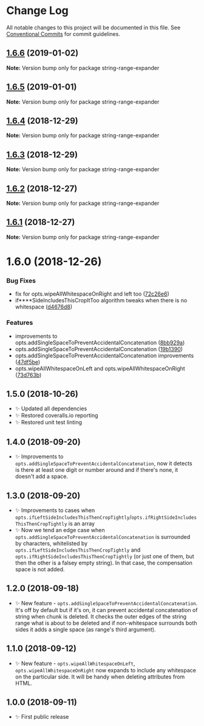 # Change Log

All notable changes to this project will be documented in this file.
See [Conventional Commits](https://conventionalcommits.org) for commit guidelines.

## [1.6.6](https://bitbucket.org/codsen/codsen/src/master/packages/string-range-expander/compare/string-range-expander@1.6.5...string-range-expander@1.6.6) (2019-01-02)

**Note:** Version bump only for package string-range-expander

## [1.6.5](https://bitbucket.org/codsen/codsen/src/master/packages/string-range-expander/compare/string-range-expander@1.6.4...string-range-expander@1.6.5) (2019-01-01)

**Note:** Version bump only for package string-range-expander

## [1.6.4](https://bitbucket.org/codsen/codsen/src/master/packages/string-range-expander/compare/string-range-expander@1.6.3...string-range-expander@1.6.4) (2018-12-29)

**Note:** Version bump only for package string-range-expander

## [1.6.3](https://bitbucket.org/codsen/codsen/src/master/packages/string-range-expander/compare/string-range-expander@1.6.2...string-range-expander@1.6.3) (2018-12-29)

**Note:** Version bump only for package string-range-expander

## [1.6.2](https://bitbucket.org/codsen/codsen/src/master/packages/string-range-expander/compare/string-range-expander@1.6.1...string-range-expander@1.6.2) (2018-12-27)

**Note:** Version bump only for package string-range-expander

## [1.6.1](https://bitbucket.org/codsen/codsen/src/master/packages/string-range-expander/compare/string-range-expander@1.6.0...string-range-expander@1.6.1) (2018-12-27)

**Note:** Version bump only for package string-range-expander

# 1.6.0 (2018-12-26)

### Bug Fixes

- fix for opts.wipeAllWhitespaceOnRight and left too ([72c26e6](https://bitbucket.org/codsen/codsen/src/master/packages/string-range-expander/commits/72c26e6))
- if\*\*\*\*SideIncludesThisCropItToo algorithm tweaks when there is no whitespace ([d4676d8](https://bitbucket.org/codsen/codsen/src/master/packages/string-range-expander/commits/d4676d8))

### Features

- improvements to opts.addSingleSpaceToPreventAccidentalConcatenation ([8bb929a](https://bitbucket.org/codsen/codsen/src/master/packages/string-range-expander/commits/8bb929a))
- opts.addSingleSpaceToPreventAccidentalConcatenation ([19b1390](https://bitbucket.org/codsen/codsen/src/master/packages/string-range-expander/commits/19b1390))
- opts.addSingleSpaceToPreventAccidentalConcatenation improvements ([47df5be](https://bitbucket.org/codsen/codsen/src/master/packages/string-range-expander/commits/47df5be))
- opts.wipeAllWhitespaceOnLeft and opts.wipeAllWhitespaceOnRight ([73d763b](https://bitbucket.org/codsen/codsen/src/master/packages/string-range-expander/commits/73d763b))

## 1.5.0 (2018-10-26)

- ✨ Updated all dependencies
- ✨ Restored coveralls.io reporting
- ✨ Restored unit test linting

## 1.4.0 (2018-09-20)

- ✨ Improvements to `opts.addSingleSpaceToPreventAccidentalConcatenation`, now it detects is there at least one digit or number around and if there's none, it doesn't add a space.

## 1.3.0 (2018-09-20)

- ✨ Improvements to cases when `opts.ifLeftSideIncludesThisThenCropTightly`/`opts.ifRightSideIncludesThisThenCropTightly` is an array
- ✨ Now we tend an edge case when `opts.addSingleSpaceToPreventAccidentalConcatenation` is surrounded by characters, whitelisted by `opts.ifLeftSideIncludesThisThenCropTightly` and `opts.ifRightSideIncludesThisThenCropTightly` (or just one of them, but then the other is a falsey empty string). In that case, the compensation space is not added.

## 1.2.0 (2018-09-18)

- ✨ New feature - `opts.addSingleSpaceToPreventAccidentalConcatenation`. It's off by default but if it's on, it can prevent accidental concatenation of string when chunk is deleted. It checks the outer edges of the string range what is about to be deleted and if non-whitespace surrounds both sides it adds a single space (as range's third argument).

## 1.1.0 (2018-09-12)

- ✨ New feature - `opts.wipeAllWhitespaceOnLeft`, `opts.wipeAllWhitespaceOnRight` now expands to include any whitespace on the particular side. It will be handy when deleting attributes from HTML.

## 1.0.0 (2018-09-11)

- ✨ First public release
